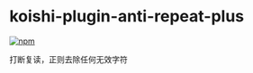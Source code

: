 # koishi-plugin-anti-repeat-plus

[![npm](https://img.shields.io/npm/v/@muska-ami/koishi-plugin-anti-repeat-plus?style=flat-square)](https://www.npmjs.com/package/@muska-ami/koishi-plugin-anti-repeat-plus)

打断复读，正则去除任何无效字符
